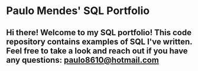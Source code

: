 # Paulo Mendes' SQL Portfolio

## Hi there! Welcome to my SQL portfolio! This code repository contains examples of SQL I've written. Feel free to take a look and reach out if you have any questions: paulo8610@hotmail.com
